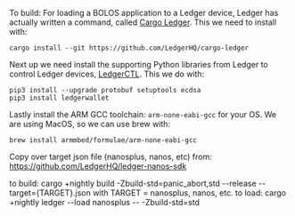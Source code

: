 To build:
For loading a BOLOS application to a Ledger device, Ledger has actually written a command, called [Cargo Ledger](https://github.com/LedgerHQ/cargo-ledger). This we need to install with:
```
cargo install --git https://github.com/LedgerHQ/cargo-ledger
```

Next up we need install the supporting Python libraries from Ledger to control Ledger devices, [LedgerCTL](https://github.com/LedgerHQ/ledgerctl). This we do with:
```
pip3 install --upgrade protobuf setuptools ecdsa
pip3 install ledgerwallet
```

Lastly install the ARM GCC toolchain: `arm-none-eabi-gcc` for your OS. We are using MacOS, so we can use brew with:
```
brew install armmbed/formulae/arm-none-eabi-gcc
```
Copy over target json file (nanosplus, nanos, etc) from: https://github.com/LedgerHQ/ledger-nanos-sdk

to build:
cargo +nightly build -Zbuild-std=panic_abort,std --release --target={TARGET}.json
with TARGET = nanosplus, nanos, etc.
to load: cargo +nightly ledger --load nanosplus -- -Zbuild-std=std

